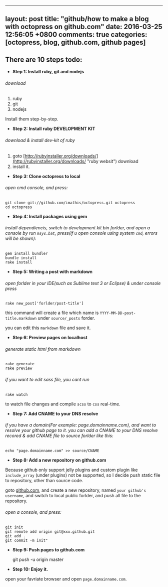 ---
layout: post
title: "github/how to make a blog with octopress on github.com"
date: 2016-03-25 12:56:05 +0800
comments: true
categories: [octopress, blog, github.com, github pages]
-------------------------------------------------------

## There are 10 steps todo:
- **Step 1: Install ruby, git and nodejs**

###### download 
1. ruby
2. git
3. nodejs

Install them step-by-step.


- **Step 2: Install ruby DEVELOPMENT KIT**

###### download & install dev-kit of ruby
1. goto [http://rubyinstaller.org/downloads/](http://rubyinstaller.org/downloads/ "ruby websit") download
2. install it.


- **Step 3: Clone octopress to local**

###### open cmd console, and press:
    git clone git://github.com/imathis/octopress.git octopress
    cd octopress

- **Step 4: Install packages using gem**

###### install dependiencis, switch to development kit bin forlder, and open a console by run `msys.bat`, press(if u open console using system `cmd`, errors will be shown):
    
    gem install bundler
    bundle install
    rake install

- **Step 5: Writing a post with markdown**

###### open forlder in your IDE(such as Sublime text 3 or Eclipse) & under console press
    rake new_post['forlder/post-title']
this command will create a file which name is `YYYY-MM-DD-post-title.markdown` under `source/_posts` forder.

you can edit this `markdown` file and save it.


- **Step 6: Preview pages on localhost**

###### generate static html from markdown
    rake generate
    rake preview

###### if you want to edit sass file, you cant run 
    rake watch
to watch file changes and compile `scss` to `css` real-time.

- **Step 7: Add CNAME to your DNS resolve**

###### if you have a domain(For example: page.domainname.com), and want to resolve your github page to it. you can add a CNAME to your DNS resolve recored & add CNAME file to source forlder like this:
    echo "page.domainname.com" >> source/CNAME

- **Step 8: Add a new repository on github.com**

Because github only support jelly plugins and custom plugin like `include_array` (under plugins) not be supported, so I decide push static file to repository, other than source code.

goto [github.com](http://github.com), and create a new repository, named `your github's username`, and switch to local public forlder, and push all file to the repository.

###### open a console, and press:

    git init
    git remote add origin git@xxx.github.git
    git add .
    git commit -m init"
    
- **Step 9: Push pages to github.com**

    git push -u origin master

- **Step 10: Enjoy it.**

open your favriate browser and open `page.domainname.com`.